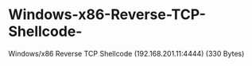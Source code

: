 # Windows-x86-Reverse-TCP-Shellcode-
Windows/x86 Reverse TCP Shellcode (192.168.201.11:4444) (330 Bytes)
